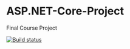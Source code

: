 # ASP.NET-Core-Project
Final Course Project

[![Build status](https://ci.appveyor.com/api/projects/status/ufvov3el770el3wc?svg=true)](https://ci.appveyor.com/project/killemil/asp-net-core-project)
